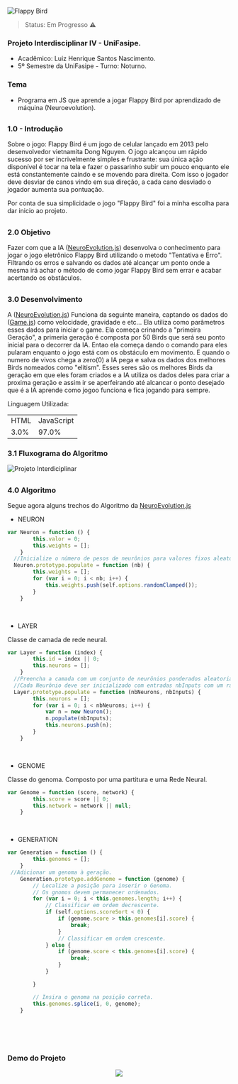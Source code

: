 ![Flappy Bird](https://user-images.githubusercontent.com/57970582/176053345-b352b552-5702-46e2-93ac-16bbd98f5df5.png)

> Status: Em Progresso ⚠️

### Projeto Interdisciplinar IV - UniFasipe.
+ Acadêmico: Luiz Henrique Santos Nascimento.
+ 5º Semestre da UniFasipe - Turno: Noturno.

### Tema
+ Programa em JS que aprende a jogar Flappy Bird por aprendizado de máquina (Neuroevolution).
##

### 1.0 - Introdução

Sobre o jogo: Flappy Bird é um jogo de celular lançado em 2013 pelo desenvolvedor vietnamita Dong Nguyen. O jogo alcançou um rápido sucesso por ser incrivelmente simples e frustrante: sua única ação disponível é tocar na tela e fazer o passarinho subir um pouco enquanto ele está constantemente caindo e se movendo para direita. Com isso o jogador deve desviar de canos vindo em sua direção, a cada cano desviado o jogador aumenta sua pontuação.

Por conta de sua simplicidade o jogo "Flappy Bird" foi a minha escolha para dar inicio ao projeto.
##

### 2.0 Objetivo
Fazer com que a IA ([NeuroEvolution.js](https://github.com/LUIZHSN/ProjetoInterdisciplinarIV/blob/main/Neuroevolution.js)) desenvolva o conhecimento para jogar o jogo eletrônico Flappy Bird utilizando o metodo "Tentativa e Erro". Filtrando os erros e salvando os dados até alcançar um ponto onde a mesma irá achar o método de como jogar Flappy Bird sem errar e acabar acertando os obstáculos.

##

### 3.0 Desenvolvimento 

A ([NeuroEvolution.js](https://github.com/LUIZHSN/ProjetoInterdisciplinarIV/blob/main/Neuroevolution.js)) Funciona da seguinte maneira, captando os dados do ([Game.js](https://github.com/LUIZHSN/ProjetoInterdisciplinarIV/blob/main/game.js)) como velocidade, gravidade e etc... Ela utiliza como parâmetros esses dados para iniciar o game. Ela começa crinando a "primeira Geração", a primeria geração é composta por 50 Birds que será seu ponto inicial para o decorrer da IA. Entao ela começa dando o comando para eles pularam enquanto o jogo está com os obstáculo em movimento. E quando o numero de vivos chega a zero(0) a IA pega e salva os dados dos melhores Birds nomeados como "elitism". Esses seres são os melhores Birds da geração em que eles foram criados e a IA utiliza os dados deles para criar a proxima geração e assim ir se aperfeirando até alcancar o ponto desejado que é a IA aprende como jogoo funciona e fica jogando para sempre.

Linguagem Utilizada:
<table>
  <tr>
    <td>HTML</td>
    <td>JavaScript</td>
  </tr>
  <tr>
    <td>3.0%</td>
    <td>97.0%</td>
  </tr>
</table>

### 3.1 Fluxograma do Algoritmo 
![Projeto Interdiciplinar](https://user-images.githubusercontent.com/57970582/176508140-4db59f7a-9759-4531-b03a-a376400a4e21.png)
##

### 4.0 Algoritmo
Segue agora alguns trechos do Algoritmo da [NeuroEvolution.js](https://github.com/LUIZHSN/ProjetoInterdisciplinarIV/blob/main/Neuroevolution.js)

+ NEURON

```js
var Neuron = function () {
		this.valor = 0;
		this.weights = [];
	}
  //Inicialize o número de pesos de neurônios para valores fixos aleatórios.
  Neuron.prototype.populate = function (nb) {
		this.weights = [];
		for (var i = 0; i < nb; i++) {
			this.weights.push(self.options.randomClamped());
		}
	}
```
<br>

+ LAYER

Classe de camada de rede neural.
```js
var Layer = function (index) {
		this.id = index || 0;
		this.neurons = [];
	}
  //Preencha a camada com um conjunto de neurônios ponderados aleatoriamente.
  //Cada Neurônio deve ser inicializado com entradas nbInputs com um random clamped.
  Layer.prototype.populate = function (nbNeurons, nbInputs) {
		this.neurons = [];
		for (var i = 0; i < nbNeurons; i++) {
			var n = new Neuron();
			n.populate(nbInputs);
			this.neurons.push(n);
		}
	}
```
<br>

+ GENOME

Classe do genoma.
Composto por uma partitura e uma Rede Neural.
```js
var Genome = function (score, network) {
		this.score = score || 0;
		this.network = network || null;
	}
```
<br>

+ GENERATION
```js
var Generation = function () {
		this.genomes = [];
	}
 //Adicionar um genoma à geração.
 	Generation.prototype.addGenome = function (genome) {
		// Localize a posição para inserir o Genoma.
		// Os gnomos devem permanecer ordenados.
		for (var i = 0; i < this.genomes.length; i++) {
			// Classificar em ordem decrescente.
			if (self.options.scoreSort < 0) {
				if (genome.score > this.genomes[i].score) {
					break;
				}
				// Classificar em ordem crescente.
			} else {
				if (genome.score < this.genomes[i].score) {
					break;
				}
			}

		}

		// Insira o genoma na posição correta.
		this.genomes.splice(i, 0, genome);
	}

  
```
<br>

##

### Demo do Projeto
<div align="center">
  <img src="https://user-images.githubusercontent.com/57970582/176513065-fc651a27-bcbf-4a27-821b-20b07f0e8ac2.gif" align="center">
  </div>

